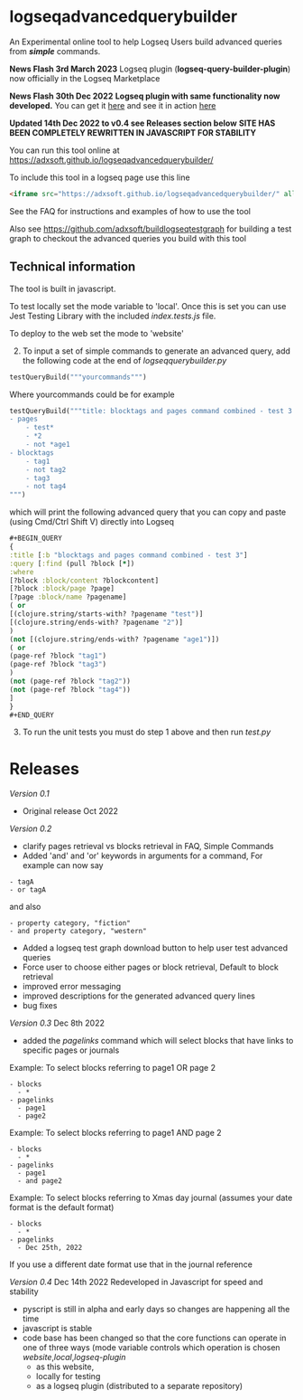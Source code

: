 # logseqadvancedquerybuilder

An Experimental online tool to help Logseq Users build advanced queries from <b><i>simple</i></b> commands.

**News Flash 3rd March 2023**
Logseq plugin (**logseq-query-builder-plugin**) now officially in the Logseq Marketplace

**News Flash 30th Dec 2022**
**Logseq plugin with same functionality now developed.** You can get it [here](https://github.com/adxsoft/logseq-query-builder-plugin) and see it in action [here](https://youtu.be/EA2jLSQ_WMA)

**Updated 14th Dec 2022 to v0.4 see Releases section below**
**SITE HAS BEEN COMPLETELY REWRITTEN IN JAVASCRIPT FOR STABILITY**

You can run this tool online at https://adxsoft.github.io/logseqadvancedquerybuilder/

To include this tool in a logseq page use this line
```html
<iframe src="https://adxsoft.github.io/logseqadvancedquerybuilder/" allow="clipboard-read; clipboard-write" style="width: 100%; height: 1000px"></iframe>
```

See the FAQ for instructions and examples of how to use the tool

Also see https://github.com/adxsoft/buildlogseqtestgraph for building a test graph to checkout the advanced queries you build with this tool

## Technical information
The tool is built in javascript. 

To test locally set the mode variable to 'local'. Once this is set you can use Jest Testing Library with the included _index.tests.js_ file.

To deploy to the web set the mode to 'website'

2. To input a set of simple commands to generate an advanced query, add the following code at the end of <i>logseqquerybuilder.py</i>

```python
testQueryBuild("""yourcommands""")
```

Where yourcommands could be for example

```python
testQueryBuild("""title: blocktags and pages command combined - test 3
- pages
    - test*
    - *2
    - not *age1
- blocktags
    - tag1
    - not tag2
    - tag3
    - not tag4
""")
```
which will print the following advanced query that you can copy and paste (using Cmd/Ctrl Shift V) directly into Logseq

```clojure
#+BEGIN_QUERY
{
:title [:b "blocktags and pages command combined - test 3"]
:query [:find (pull ?block [*])
:where
[?block :block/content ?blockcontent]
[?block :block/page ?page]
[?page :block/name ?pagename]
( or 
[(clojure.string/starts-with? ?pagename "test")]
[(clojure.string/ends-with? ?pagename "2")]
)
(not [(clojure.string/ends-with? ?pagename "age1")])
( or 
(page-ref ?block "tag1")
(page-ref ?block "tag3")
)
(not (page-ref ?block "tag2"))
(not (page-ref ?block "tag4"))
]
}
#+END_QUERY
```
3. To run the unit tests you must do step 1 above and then run *test.py*

# Releases
_Version 0.1_
- Original release Oct 2022


_Version 0.2_
- clarify pages retrieval vs blocks retrieval in FAQ, Simple Commands
- Added 'and' and 'or' keywords in arguments for a command, For example can now say
```
- tagA
- or tagA
```
and also
```
- property category, "fiction"
- and property category, "western"
```
- Added a logseq test graph download button  to help user test advanced queries
- Force user to choose either pages or block retrieval, Default to block retrieval
- improved error messaging
- improved descriptions for the generated advanced query lines
- bug fixes

_Version 0.3_ Dec 8th 2022
- added the <i>pagelinks</i> command which will select blocks that have links to specific pages or journals

Example: To select blocks referring to page1 OR page 2
```
- blocks
  - *
- pagelinks
  - page1
  - page2
```
Example: To select blocks referring to page1 AND page 2
```
- blocks
  - *
- pagelinks
  - page1
  - and page2
```
Example: To select blocks referring to Xmas day journal
(assumes your date format is the default format)
```
- blocks
  - *
- pagelinks
  - Dec 25th, 2022
```
If you use a different date format use that in the journal reference

_Version 0.4_ Dec 14th 2022
Redeveloped in Javascript for speed and stability
- pyscript is still in alpha and early days so changes are happening all the time
- javascript is stable
- code base has been changed so that the core functions can operate in one of three ways 
(mode variable controls which operation is chosen _website_,_local_,_logseq-plugin_
  - as this website, 
  - locally for testing
  - as a logseq plugin (distributed to a separate repository)

